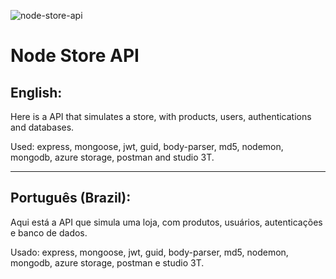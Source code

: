 ![node-store-api](https://user-images.githubusercontent.com/75752123/119691840-48d44080-be21-11eb-99f7-89837d5bb261.jpg)

# Node Store API

<h2>English:</h2>
<p>
Here is a API that simulates a store, with products, users, authentications and databases.

Used: express, mongoose, jwt, guid, body-parser, md5, nodemon, mongodb, azure storage, postman and studio 3T.
</p>

-------------------------------------------------------------------

<h2>Português (Brazil):</h2>
<p>
Aqui está a API que simula uma loja, com produtos, usuários, autenticações e banco de dados.

Usado: express, mongoose, jwt, guid, body-parser, md5, nodemon, mongodb, azure storage, postman e studio 3T.
</p>
